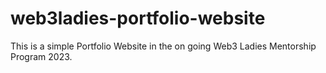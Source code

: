 # web3ladies-portfolio-website
This is a simple Portfolio Website in the on going Web3 Ladies Mentorship Program 2023.
